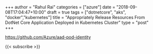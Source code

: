 ﻿+++
author = "Rahul Rai"
categories = ["azure"]
date = "2018-09-08T17:04:47+10:00"
draft = true
tags = ["dotnetcore", "aks", "docker","kubernetes"]
title = "Appropriately Release Resources From DotNet Core Application Deployed in Kubernetes Cluster"
type = "post"
+++

https://github.com/Azure/aad-pod-identity

{{< subscribe >}}
